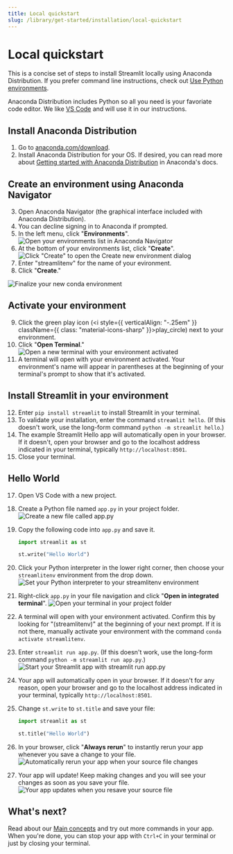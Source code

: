 ```yaml
---
title: Local quickstart
slug: /library/get-started/installation/local-quickstart
---
```


# Local quickstart

This is a concise set of steps to install Streamlit locally using Anaconda Distribution. If you prefer command line instructions, check out [Use Python environments](/library/get-started/installation/use-python-environments).

Anaconda Distribution includes Python so all you need is your favoriate code editor. We like [VS Code](https://code.visualstudio.com/download) and will use it in our instructions.

## Install Anaconda Distribution

1. Go to [anaconda.com/download](https://www.anaconda.com/download).
2. Install Anaconda Distribution for your OS. If desired, you can read more about [Getting started with Anaconda Distribution](https://docs.anaconda.com/free/anaconda/getting-started/) in Anaconda's docs.

## Create an environment using Anaconda Navigator

3. Open Anaconda Navigator (the graphical interface included with Anaconda Distribution).
4. You can decline signing in to Anaconda if prompted.
5. In the left menu, click "**Environments**".
   ![Open your environments list in Anaconda Navigator](/images/get-started/Anaconda-Navigator-environment-1.png)
6. At the bottom of your environments list, click "**Create**".
   ![Click "Create" to open the Create new environment dialog](/images/get-started/Anaconda-Navigator-environment-2-create.png)
7. Enter "streamlitenv" for the name of your evironment.
8. Click "**Create**."

<div style={{ maxWidth: '50%', margin: 'auto' }}>
    <Image alt="Finalize your new conda environment" src="/images/get-started/Anaconda-Navigator-environment-3-name.png" />
</div>

## Activate your environment

9. Click the green play icon (<i style={{ verticalAlign: "-.25em" }} className={{ class: "material-icons-sharp" }}>play_circle</i>) next to your environment.
10. Click "**Open Terminal**."
    ![Open a new terminal with your environment activated](/images/get-started/Anaconda-Navigator-environment-6-activate.png)
11. A terminal will open with your environment activated. Your environment's name will appear in parentheses at the beginning of your terminal's prompt to show that it's activated.

## Install Streamlit in your environment

12. Enter `pip install streamlit` to install Streamlit in your terminal.
13. To validate your installation, enter the command `streamlit hello`. (If this doesn't work, use the long-form command `python -m streamlit hello`.)
14. The example Streamlit Hello app will automatically open in your browser. If it doesn't, open your browser and go to the localhost address indicated in your terminal, typically `http://localhost:8501`.
15. Close your terminal.

## Hello World

17. Open VS Code with a new project.
18. Create a Python file named `app.py` in your project folder.
    ![Create a new file called app.py](/images/get-started/hello-world-1-new-file.png)
19. Copy the following code into `app.py` and save it.

    ```python
    import streamlit as st

    st.write("Hello World")
    ```

20. Click your Python interpreter in the lower right corner, then choose your `streamlitenv` environment from the drop down.
    ![Set your Python interpreter to your `streamlitenv` environment](/images/get-started/hello-world-3-change-interpreter.png)
21. Right-click `app.py` in your file navigation and click "**Open in integrated terminal**".
    ![Open your terminal in your project folder](/images/get-started/hello-world-4-open-terminal.png)
22. A terminal will open with your environment activated. Confirm this by looking for "(streamlitenv)" at the beginning of your next prompt. If it is not there, manually activate your environment with the command `conda activate streamlitenv`.
23. Enter `streamlit run app.py`. (If this doesn't work, use the long-form command `python -m streamlit run app.py`.)
    ![Start your Streamlit app with `streamlit run app.py`](/images/get-started/hello-world-5-streamlit-run.png)
24. Your app will automatically open in your browser. If it doesn't for any reason, open your browser and go to the localhost address indicated in your terminal, typically `http://localhost:8501`.
25. Change `st.write` to `st.title` and save your file:

    ```python
    import streamlit as st

    st.title("Hello World")
    ```

26. In your browser, click "**Always rerun**" to instantly rerun your app whenever you save a change to your file.
    ![Automatically rerun your app when your source file changes](/images/get-started/hello-world-6-always-rerun.png)
27. Your app will update! Keep making changes and you will see your changes as soon as you save your file.
    ![Your app updates when you resave your source file](/images/get-started/hello-world-7-updated-app.png)

## What's next?

Read about our [Main concepts](/library/get-started/main-concepts) and try out more commands in your app. When you're done, you can stop your app with `Ctrl+C` in your terminal or just by closing your terminal.
